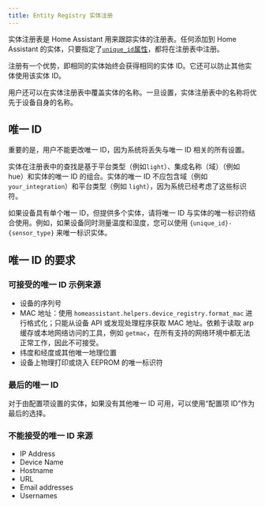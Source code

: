 ```yaml
---
title: Entity Registry 实体注册
---
```


实体注册表是 Home Assistant 用来跟踪实体的注册表。任何添加到 Home Assistant 的实体，只要指定了[`unique_id`属性](/core/entity.md#generic-properties)，都将在注册表中注册。

注册有一个优势，即相同的实体始终会获得相同的实体 ID。它还可以防止其他实体使用该实体 ID。

用户还可以在实体注册表中覆盖实体的名称。一旦设置，实体注册表中的名称将优先于设备自身的名称。

## 唯一 ID

重要的是，用户不能更改唯一 ID，因为系统将丢失与唯一 ID 相关的所有设置。

实体在注册表中的查找是基于平台类型（例如`light`）、集成名称（域）（例如 hue）和实体的唯一 ID 的组合。实体的唯一 ID 不应包含域（例如 `your_integration`）和平台类型（例如 `light`），因为系统已经考虑了这些标识符。

如果设备具有单个唯一 ID，但提供多个实体，请将唯一 ID 与实体的唯一标识符结合使用。例如，如果设备同时测量温度和湿度，您可以使用 `{unique_id}-{sensor_type}` 来唯一标识实体。

## 唯一 ID 的要求

### 可接受的唯一 ID 示例来源

- 设备的序列号
- MAC 地址：使用 `homeassistant.helpers.device_registry.format_mac` 进行格式化；只能从设备 API 或发现处理程序获取 MAC 地址。依赖于读取 arp 缓存或本地网络访问的工具，例如 `getmac`，在所有支持的网络环境中都无法正常工作，因此不可接受。
- 纬度和经度或其他唯一地理位置
- 设备上物理打印或烧入 EEPROM 的唯一标识符

### 最后的唯一 ID

对于由配置项设置的实体，如果没有其他唯一 ID 可用，可以使用“配置项 ID”作为最后的选择。

### 不能接受的唯一 ID 来源

- IP Address
- Device Name
- Hostname
- URL
- Email addresses
- Usernames
